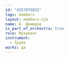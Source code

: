 ```yaml
---
id: "4257076832"
tags: members
layout: members.njk
name: Б. Демидов
is_part_of_orchestra: true
role: Музыкант
instrument:
  - Труба
works: да
---
```

